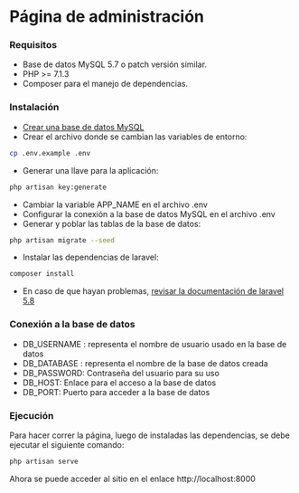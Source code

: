 # Página de administración

### Requisitos
- Base de datos MySQL 5.7 o patch versión similar.
- PHP >= 7.1.3
- Composer para el manejo de dependencias.

### Instalación
- [Crear una base de datos MySQL](https://www.digitalocean.com/community/tutorials/como-instalar-mysql-en-ubuntu-18-04-es)
- Crear el archivo donde se cambian las variables de entorno: 
```sh
cp .env.example .env 
```
- Generar una llave para la aplicación: 
```sh
php artisan key:generate 
```
- Cambiar la variable APP_NAME en el archivo .env
- Configurar la conexión a la base de datos MySQL en el archivo .env
- Generar y poblar las tablas de la base de datos: 
```sh
php artisan migrate --seed 
```
- Instalar las dependencias de laravel:
```sh
composer install 
```
- En caso de que hayan problemas, [revisar la documentación de laravel 5.8](https://laravel.com/docs/5.8/installation)

### Conexión a la base de datos
- DB_USERNAME : representa el nombre de usuario usado en la base de datos
- DB_DATABASE : representa el nombre de la base de datos creada
- DB_PASSWORD: Contraseña del usuario para su uso
- DB_HOST: Enlace para el acceso a la base de datos
- DB_PORT: Puerto para acceder a la base de datos

### Ejecución

Para hacer correr la página, luego de instaladas las dependencias, se debe ejecutar el siguiente comando:

```sh
php artisan serve
```

Ahora se puede acceder al sitio en el enlace http://localhost:8000
